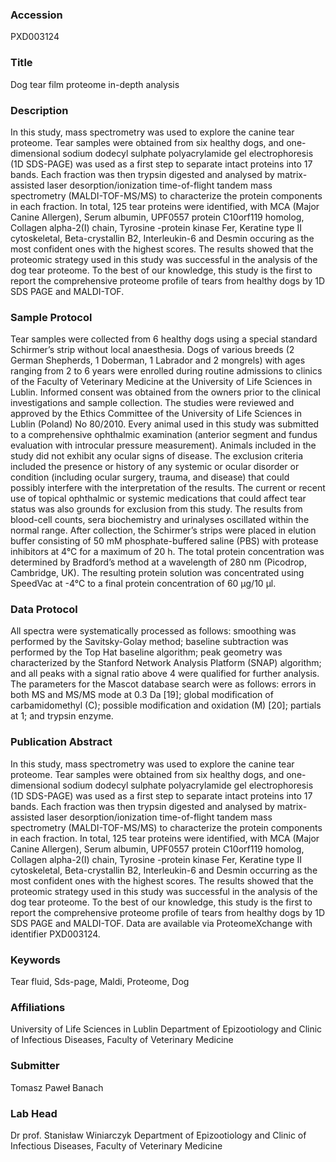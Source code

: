 ### Accession
PXD003124

### Title
Dog tear film proteome in-depth analysis

### Description
In this study, mass spectrometry was used to explore the canine tear proteome. Tear samples were obtained from six healthy dogs, and one-dimensional sodium dodecyl sulphate polyacrylamide gel electrophoresis (1D SDS-PAGE) was used as a first step to separate intact proteins into 17 bands. Each fraction was then trypsin digested and analysed by matrix-assisted laser desorption/ionization time-of-flight tandem mass spectrometry (MALDI-TOF-MS/MS) to characterize the protein components in each fraction. In total, 125 tear proteins were identified, with MCA (Major Canine Allergen), Serum albumin, UPF0557 protein C10orf119 homolog, Collagen alpha-2(I) chain, Tyrosine -protein kinase Fer, Keratine type II cytoskeletal, Beta-crystallin B2, Interleukin-6 and Desmin occuring as the most confident ones with the highest scores. The results showed that the proteomic strategy used in this study was successful in the analysis of the dog tear proteome. To the best of our knowledge, this study is the first to report the comprehensive proteome profile of tears from healthy dogs by 1D SDS PAGE and MALDI-TOF.

### Sample Protocol
Tear samples were collected from 6 healthy dogs using a special standard Schirmer’s strip without local anaesthesia. Dogs of various breeds (2 German Shepherds, 1 Doberman, 1 Labrador and 2 mongrels) with ages ranging from 2 to 6 years were enrolled during routine admissions to clinics of the Faculty of Veterinary Medicine at the University of Life Sciences in Lublin. Informed consent was obtained from the owners prior to the clinical investigations and sample collection. The studies were reviewed and approved by the Ethics Committee of the University of Life Sciences in Lublin (Poland) No 80/2010. Every animal used in this study was submitted to a comprehensive ophthalmic examination (anterior segment and fundus evaluation with introcular pressure measurement). Animals included in the study did not exhibit any ocular signs of disease. The exclusion criteria included the presence or history of any systemic or ocular disorder or condition (including ocular surgery, trauma, and disease) that could possibly interfere with the interpretation of the results. The current or recent use of topical ophthalmic or systemic medications that could affect tear status was also grounds for exclusion from this study. The results from blood-cell counts, sera biochemistry and urinalyses oscillated within the normal range. After collection, the Schirmer’s strips were placed in elution buffer consisting of 50 mM phosphate-buffered saline (PBS) with protease inhibitors at 4°C for a maximum of 20 h. The total protein concentration was determined by Bradford’s method at a wavelength of 280 nm (Picodrop, Cambridge, UK). The resulting protein solution was concentrated using SpeedVac at -4°C to a final protein concentration of 60 µg/10 µl.

### Data Protocol
All spectra were systematically processed as follows: smoothing was performed by the Savitsky-Golay method; baseline subtraction was performed by the Top Hat baseline algorithm; peak geometry was characterized by the Stanford Network Analysis Platform (SNAP) algorithm; and all peaks with a signal ratio above 4 were qualified for further analysis. The parameters for the Mascot database search were as follows: errors in both MS and MS/MS mode at 0.3 Da [19]; global modification of carbamidomethyl (C); possible modification and oxidation (M) [20]; partials at 1; and trypsin enzyme.

### Publication Abstract
In this study, mass spectrometry was used to explore the canine tear proteome. Tear samples were obtained from six healthy dogs, and one-dimensional sodium dodecyl sulphate polyacrylamide gel electrophoresis (1D SDS-PAGE) was used as a first step to separate intact proteins into 17 bands. Each fraction was then trypsin digested and analysed by matrix-assisted laser desorption/ionization time-of-flight tandem mass spectrometry (MALDI-TOF-MS/MS) to characterize the protein components in each fraction. In total, 125 tear proteins were identified, with MCA (Major Canine Allergen), Serum albumin, UPF0557 protein C10orf119 homolog, Collagen alpha-2(I) chain, Tyrosine -protein kinase Fer, Keratine type II cytoskeletal, Beta-crystallin B2, Interleukin-6 and Desmin occurring as the most confident ones with the highest scores. The results showed that the proteomic strategy used in this study was successful in the analysis of the dog tear proteome. To the best of our knowledge, this study is the first to report the comprehensive proteome profile of tears from healthy dogs by 1D SDS PAGE and MALDI-TOF. Data are available via ProteomeXchange with identifier PXD003124.

### Keywords
Tear fluid, Sds-page, Maldi, Proteome, Dog

### Affiliations
University of Life Sciences in Lublin
Department of Epizootiology and Clinic of Infectious Diseases, Faculty of Veterinary Medicine

### Submitter
Tomasz Paweł Banach

### Lab Head
Dr prof. Stanisław Winiarczyk
Department of Epizootiology and Clinic of Infectious Diseases, Faculty of Veterinary Medicine


